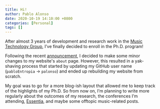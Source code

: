 ```yaml
---
title: Hi!
author: Pablo Alonso
date: 2020-10-19 14:10:00 +0800
categories: [Personal]
tags: []
---
```


After almost 3 years of development and research work in the [Music Technology Group](https://www.upf.edu/), I’ve finally decided to enroll in the Ph.D. program!

Following the recent [announcement](https://www.upf.edu/web/mtg/home/-/asset_publisher/sWCQhjdDLWwE/content/id/237928479/maximized), I decided to make some minor changes to my website's `about` page. However, this resulted in a yak-shaving process that started by updating my GitHub user name (`pabloEntropia` → `palonso`) and ended up rebuilding my website from scratch.

My goal was to go for a more blog-ish layout that allowed me to keep track of the highlights of my Ph.D. So from now on, I’m planning to write more regularly about the outcomes of my research, the conferences I’m attending, [Essentia](https://essentia.upf.edu/), and maybe some offtopic music-related posts.
